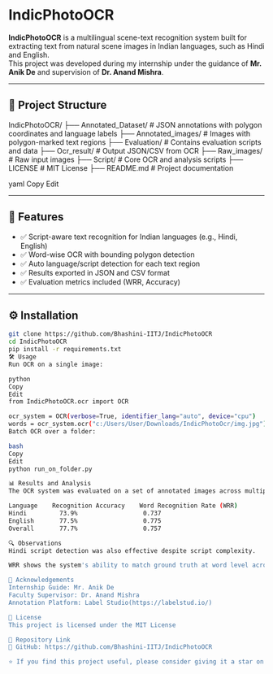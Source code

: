 # IndicPhotoOCR

**IndicPhotoOCR** is a multilingual scene-text recognition system built for extracting text from natural scene images in Indian languages, such as Hindi and English.  
This project was developed during my internship under the guidance of **Mr. Anik De** and supervision of **Dr. Anand Mishra**.

---

## 📁 Project Structure

IndicPhotoOCR/
├── Annotated_Dataset/ # JSON annotations with polygon coordinates and language labels
├── Annotated_images/ # Images with polygon-marked text regions
├── Evaluation/ # Contains evaluation scripts and data
├── Ocr_result/ # Output JSON/CSV from OCR
├── Raw_images/ # Raw input images
├── Script/ # Core OCR and analysis scripts
├── LICENSE # MIT License
├── README.md # Project documentation

yaml
Copy
Edit

---

## 🚀 Features

- ✅ Script-aware text recognition for Indian languages (e.g., Hindi, English)
- ✅ Word-wise OCR with bounding polygon detection
- ✅ Auto language/script detection for each text region
- ✅ Results exported in JSON and CSV format
- ✅ Evaluation metrics included (WRR, Accuracy)

---

## ⚙️ Installation

```bash
git clone https://github.com/Bhashini-IITJ/IndicPhotoOCR
cd IndicPhotoOCR
pip install -r requirements.txt
🛠️ Usage
Run OCR on a single image:

python
Copy
Edit
from IndicPhotoOCR.ocr import OCR

ocr_system = OCR(verbose=True, identifier_lang="auto", device="cpu")
words = ocr_system.ocr("c:/Users/User/Downloads/IndicPhotoOcr/img.jpg")
Batch OCR over a folder:

bash
Copy
Edit
python run_on_folder.py

📊 Results and Analysis
The OCR system was evaluated on a set of annotated images across multiple scripts.

Language	Recognition Accuracy	Word Recognition Rate (WRR)
Hindi	      73.9%	                 0.737
English	      77.5%	                 0.775
Overall	      77.7% 	             0.757

🔍 Observations
Hindi script detection was also effective despite script complexity.

WRR shows the system's ability to match ground truth at word level across both languages.

🙏 Acknowledgements
Internship Guide: Mr. Anik De
Faculty Supervisor: Dr. Anand Mishra
Annotation Platform: Label Studio(https://labelstud.io/)

📄 License
This project is licensed under the MIT License

🔗 Repository Link
🔗 GitHub: https://github.com/Bhashini-IITJ/IndicPhotoOCR

⭐ If you find this project useful, please consider giving it a star on GitHub!
